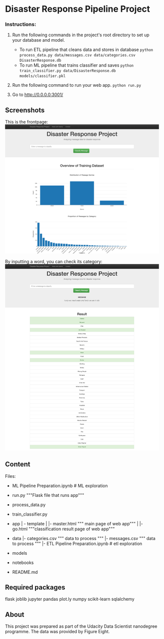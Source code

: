 # Disaster Response Pipeline Project

### Instructions:
1. Run the following commands in the project's root directory to set up your database and model.

    - To run ETL pipeline that cleans data and stores in database
        `python process_data.py data/messages.csv data/categories.csv DisasterResponse.db`
    - To run ML pipeline that trains classifier and saves
        `python train_classifier.py data/DisasterResponse.db models/classifier.pkl`

2. Run the following command to run your web app.
    `python run.py`

3. Go to http://0.0.0.0:3001/

## Screenshots
This is the frontpage:
![Alt text](https://github.com/vbardarova/nanodegree/blob/master/disaster_response_app_vb/screenshot2.png?raw=true "Screenshot2")

By inputting a word, you can check its category:
![Alt text](https://github.com/vbardarova/nanodegree/blob/master/disaster_response_app_vb/screenshot1.png?raw=true "Screenshot1")


## Content
Files:

- ML Pipeline Preparation.ipynb # ML exploration
- run.py  """Flask file that runs app"""
- process_data.py
- train_classifier.py

- app
| - template
| |- master.html  """ main page of web app"""
| |- go.html  """classification result page of web app"""

- data
|- categories.csv  """ data to process """
|- messages.csv  """ data to process """
|- ETL Pipeline Preparation.ipynb # etl exploration
- models

- notebooks

- README.md


## Required packages
flask
joblib
jupyter 
pandas
plot.ly
numpy
scikit-learn
sqlalchemy



## About
This project was prepared as part of the Udacity Data Scientist nanodegree programme. The data was provided by Figure Eight. 
